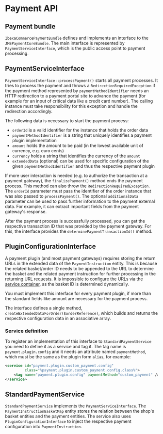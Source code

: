 # Payment API

## Payment bundle

`IbexaCommercePaymentBundle` defines and implements an interface to the `JMSPaymentCoreBundle`. 
The main interface is represented by `PaymentServiceInterface`, which is the public access point to payment processing.

## PaymentServiceInterface

`PaymentServiceInterface::processPayment()` starts all payment processes.
It tries to process the payment and throws a `RedirectionRequiredException`
if the payment method represented by `paymentMethodIdentifier` needs an HTTP redirection to a payment portal site to advance the payment
(for example for an input of critical data like a credit card number).
The calling instance must take responsibility for this exception and handle the redirection accordingly.

The following data is necessary to start the payment process:

- `orderId` is a valid identifier for the instance that holds the order data
- `paymentMethodIdentifier` is a string that uniquely identifies a payment plugin implementation
- `amount` holds the amount to be paid (in the lowest available unit of currency, e.g. euro cents)
- `currency` holds a string that identifies the currency of the `amount`
- `extendedData` (optional) can be used for specific configuration of the given `paymentMethodIdentifier` and thus the respective payment plugin

If more user interaction is needed (e.g. to authorize the transaction at a payment gateway),
the `finalizePayment()` method ends the payment process.
This method can also throw the `RedirectionRequiredException`.
The `orderId` parameter must pass the identifier of the order instance that was also passed to `processPayment()`.
The optional `additionalData` parameter can be used to pass further information to the payment external data.
For example, it can extract important fields from the payment gateway's response.

After the payment process is successfully processed, you can get the respective transaction ID
that was provided by the payment gateway. For this, the interface provides the `determinePaymentTransactionId()` method.

## PluginConfigurationInterface

A payment plugin (and most payment gateways) requires storing the return URLs in the extended data of the `PaymentInstruction` entity.
This is because the related basket/order ID needs to be appended to the URL to determine the basket
and the related payment instruction for further processing in the returning URL requests.
It is impossible to configure the URLs via the [service container](../../api/public_php_api.md#service-container), as the basket ID is determined dynamically.

You must implement this interface for every payment plugin,
if more than the standard fields like amount are necessary for the payment process.

The interface defines a single method, `createExtendedDataForOrder($orderReference)`,
which builds and returns the respective configuration data in an associative array.

### Service definition

To register an implementation of this interface to `StandardPaymentService` you need to define it as a service and tag it.
The tag name is `payment.plugin.config` and it needs an attribute named `paymentMethod`,
which must be the same as the plugin form `alias`, for example:

``` xml
<service id="payment.plugin.custom_payment.config"
         class="%payment.plugin.custom_payment.config.class%">
    <tag name="payment.plugin.config" paymentMethod="custom_payment" />
</service>
```

## StandardPaymentService

`StandardPaymentService` implements the `PaymentServiceInterface`.
The `PaymentInstructionBasketMap` entity stores the relation between the shop's basket entities and the payment entities.
The service also uses `PluginConfigurationInterface` to inject the respective payment configuration into `PaymentInstruction`.
